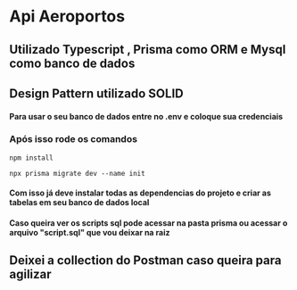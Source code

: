 

# Api Aeroportos 



## Utilizado Typescript , Prisma como ORM e Mysql como banco de dados
## Design Pattern utilizado SOLID

#### Para usar o seu banco de dados entre no .env e coloque sua credenciais

### Após isso rode os comandos

```
npm install

npx prisma migrate dev --name init 
```


#### Com isso já deve instalar todas as dependencias do projeto e criar as tabelas em seu banco de dados local

#### Caso queira ver os scripts sql pode acessar na pasta prisma ou acessar o arquivo "script.sql" que vou deixar na raiz

## Deixei a collection do Postman caso queira para agilizar